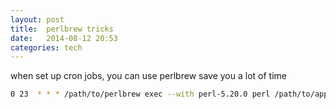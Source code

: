 ```yaml
---
layout: post
title:  perlbrew tricks
date:   2014-08-12 20:53 
categories: tech 
---
```

when set up cron jobs, you can use perlbrew save you 
a lot of time

```bash
0 23  * * * /path/to/perlbrew exec --with perl-5.20.0 perl /path/to/app.pl > /dev/null
```

